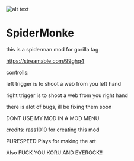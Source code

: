 ![alt text](https://cdn.discordapp.com/attachments/866352971520671774/866400976079159296/image0.jpg)

# SpiderMonke
this is a spiderman mod for gorilla tag

https://streamable.com/99ghq4

controlls:

left trigger is to shoot a web from you left hand

right trigger is to shoot a web from you right hand

there is alot of bugs, ill be fixing them soon

DONT USE MY MOD IN A MOD MENU

credits:
rass1010 for creating this mod

PURESPEED Plays for making the art


Also FUCK YOU KORU AND EYEROCK!!
